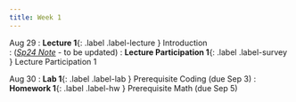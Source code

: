 ```yaml
---
title: Week 1
---
```


Aug 29
: **Lecture 1**{: .label .label-lecture } Introduction    
    : ([*Sp24 Note*](https://ds100.org/course-notes/intro_lec/introduction.html) - to be updated)
: **Lecture Participation 1**{: .label .label-survey } Lecture Participation 1


Aug 30
: **Lab 1**{: .label .label-lab } Prerequisite Coding (due Sep 3)
: **Homework 1**{: .label .label-hw } Prerequisite Math (due Sep 5)